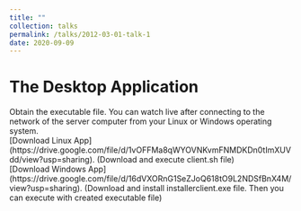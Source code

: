 ```yaml
---
title: ""
collection: talks
permalink: /talks/2012-03-01-talk-1
date: 2020-09-09
---
```


<h1>The Desktop Application</h1>
Obtain the executable file. You can watch live after connecting to the network of the server computer from your Linux or Windows operating system.<br>
[Download Linux App](https://drive.google.com/file/d/1vOFFMa8qWYOVNKvmFNMDKDn0tImXUVdd/view?usp=sharing). (Download and execute client.sh file) <br>
[Download Windows App](https://drive.google.com/file/d/16dVXORnG1SeZJoQ618tO9L2NDSfBnX4M/view?usp=sharing). (Download and install installerclient.exe file. Then you can execute with created executable file) <br>


